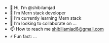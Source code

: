- 👋 Hi, I’m @shibilamjad
- 👀 I’m Mern stack developer
- 🌱 I’m currently learning Mern stack
- 💞️ I’m looking to collaborate on ...
- 📫 How to reach me shibiliamjad6@gmail.com
- ⚡ Fun fact: ...

<!---
shibilamjad/shibilamjad is a ✨ special ✨ repository because its `README.md` (this file) appears on your GitHub profile.
You can click the Preview link to take a look at your changes.
--->
